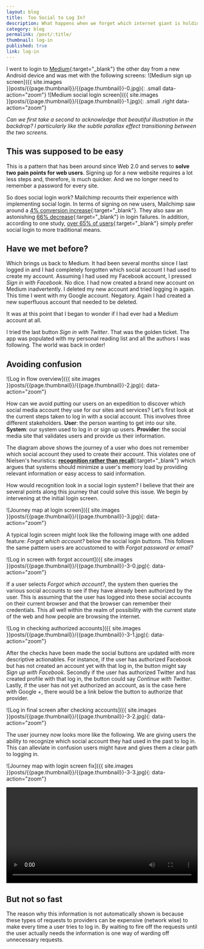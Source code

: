 ```yaml
---
layout: blog
title:  Too Social to Log In?
description: What happens when we forget which internet giant is holding our password
category: blog
permalink: /post/:title/
thumbnail: log-in
published: true
link: log-in
---
```



I went to login to [Medium](https://medium.com/){:target="_blank"} the other day from a new Android device and was met with the following screens:
![Medium sign up screen]({{ site.images }}posts/{{page.thumbnail}}/{{page.thumbnail}}-0.jpg){: .small data-action="zoom"}
![Medium social login screen]({{ site.images }}posts/{{page.thumbnail}}/{{page.thumbnail}}-1.jpg){: .small .right data-action="zoom"}

_Can we first take a second to acknowledge that beautiful illustration in the backdrop? I particularly like the subtle 
parallax effect transitioning between the two screens._ 
 
## This was supposed to be easy

This is a pattern that has been around since Web 2.0 and serves to **solve two pain points for web users**. 
Signing up for a new website requires a lot less steps and, therefore, is much quicker. And we no longer need to remember a password for every site.

So does social login work? Mailchimp recounts their experience with implementing social login. 
In terms of signing on new users, Mailchimp saw around a [4% conversion increase](https://blog.mailchimp.com/social-login-buttons-arent-worth-it/){:target="_blank"}. 
They also saw an astonishing [66% decrease](https://blog.mailchimp.com/social-login-buttons-arent-worth-it/){:target="_blank"} 
in login failures.
In addition, according to one study, [over 65% of users](http://www1.janrain.com/rs/janrain/images/Industry-Research-Value-of-Social-Login-2013.pdf){:target="_blank"}
simply prefer social login to more traditional means. 

## Have we met before?

Which brings us back to Medium. It had been several months since I last logged in and I had completely forgotten which
social account I had used to create my account. Assuming I had used my Facebook account, I pressed _Sign in with Facebook_.
No dice. I had now created a brand new account on Medium inadvertently. I deleted my new account and tried logging in again.
This time I went with my Google account. Negatory. Again I had created a new superfluous account that needed to be deleted.

It was at this point that I began to wonder if I had ever had a Medium account at all. 

I tried the last button _Sign in with Twitter_. That was the golden ticket. The app was populated with my personal reading list
and all the authors I was following. The world was back in order!

## Avoiding confusion

![Log in flow overview]({{ site.images }}posts/{{page.thumbnail}}/{{page.thumbnail}}-2.jpg){: data-action="zoom"}

How can we avoid putting our users on an expedition to discover which social media account they use for our sites and services?
Let's first look at the current steps taken to log in with a social account. This involves three different stakeholders.
**User**: the person wanting to get into our site. **System**: our system used to log in or sign up users. 
**Provider**: the social media site that validates users and provide us their information.

The diagram above shows the journey of a user who does not remember which social account they used to create their account.
This violates one of Nielsen's heuristics: [**recognition rather than recall**](https://www.nngroup.com/articles/recognition-and-recall/){:target="_blank"}
which argues that systems should minimize a user's memory load by providing relevant information or easy access to said information.

How would recognition look in a social login system? I believe that their are several points along this journey that could solve this issue. We begin by intervening at the initial login screen.

![Journey map at login screen]({{ site.images }}posts/{{page.thumbnail}}/{{page.thumbnail}}-3.jpg){: data-action="zoom"}

A typical login screen might look like the following image with one added feature: _Forgot which account?_ below the social login buttons.
This follows the same pattern users are accustomed to with _Forgot password or email?_ 


![Log in screen with forgot account]({{ site.images }}posts/{{page.thumbnail}}/{{page.thumbnail}}-3-0.jpg){: data-action="zoom"}

If a user selects _Forgot which account?_, the system then queries the various social accounts to see if they have already been
authorized by the user. This is assuming that the user has logged into these social accounts on their current browser and that the
browser can remember their credentials. This all well within the realm of possibility with the current state of the web and how
people are browsing the internet.

![Log in checking authorized accounts]({{ site.images }}posts/{{page.thumbnail}}/{{page.thumbnail}}-3-1.jpg){: data-action="zoom"}

After the checks have been made the social buttons are updated with more descriptive actionables. For instance, if the user
has authorized Facebook but has not created an account yet with that log in, the button might say _Sign up with Facebook_.
Secondly if the user has authorized Twitter and has created profile with that log in, the button could say _Continue with Twitter_.
Lastly, if the user has not yet authorized an account, as is the case here with Google +, there would be a link below the button
to authorize that provider. 

![Log in final screen after checking accounts]({{ site.images }}posts/{{page.thumbnail}}/{{page.thumbnail}}-3-2.jpg){: data-action="zoom"}

The user journey now looks more like the following. We are giving users the ability to recognize which social account they had used
in the past to log in. This can alleviate in confusion users might have and gives them a clear path to logging in.

![Journey map with login screen fix]({{ site.images }}posts/{{page.thumbnail}}/{{page.thumbnail}}-3-3.jpg){: data-action="zoom"}

<video width="100%" height="auto" controls preload autoplay loop>
  <source src="{{site.images}}posts/{{page.thumbnail}}/{{page.thumbnail}}.mp4" type="video/mp4">
Your browser does not support the video tag.
</video>


## But not so fast

The reason why this information is not automatically shown is because these types of requests to providers can be expensive (network wise)
to make every time a user tries to log in. By waiting to fire off the requests until the user actually needs the information 
is one way of warding off unnecessary requests.
